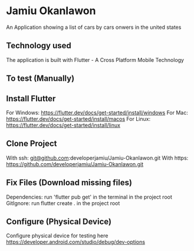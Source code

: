 # Jamiu Okanlawon

An Application showing a list of cars by cars onwers in the united states

## Technology used

The application is built with Flutter - A Cross Platform Mobile Technology

## To test (Manually)

## Install Flutter

For Windows: https://flutter.dev/docs/get-started/install/windows
For Mac: https://flutter.dev/docs/get-started/install/macos
For Linux: https://flutter.dev/docs/get-started/install/linux

## Clone Project

With ssh: git@github.com:developerjamiu/Jamiu-Okanlawon.git
With https: https://github.com/developerjamiu/Jamiu-Okanlawon.git

## Fix Files (Download missing files)

Dependencies: run 'flutter pub get' in the terminal in the project root
GitIgnore: run flutter create . in the project root

## Configure (Physical Device)

Configure physical device for testing here
https://developer.android.com/studio/debug/dev-options
